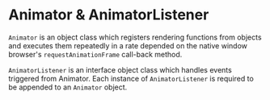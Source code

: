 # Animator & AnimatorListener

<code>Animator</code> is an object class which registers rendering functions from objects and executes them repeatedly in a rate depended on the native window browser's <code>requestAnimationFrame</code> call-back method.

<code>AnimatorListener</code> is an interface object class which handles events triggered from Animator.
Each instance of <code>AnimatorListener</code> is required to be appended to an <code>Animator</code> object.
